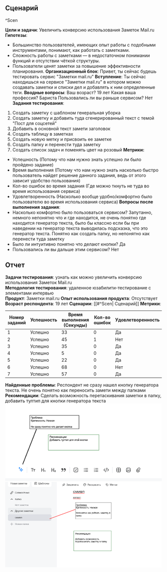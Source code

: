 
## Сценарий

^Scen

**Цели и задачи**: Увеличить конверсию использования Заметок Mail.ru
**Гипотезы**:
- Большинство пользователей, имеющих опыт работы с подобными инструментами, понимают, как работать с заметками.
- Сложность работы с заметками — в недостаточном понимании функций и отсутствии чёткой структуры.
- Пользователи ценят заметки за повышение эффективности планирования.
**Организационный блок**: 
Привет, ты сейчас будешь тестировать сервис "Заметки mail.ru"
**Вступление**: Ты сейчас находишься на сервисе "Заметки mail.ru" в котором можно создавать заметки и списки дел и добавлять к ним определенные теги.
**Вводные вопросы**:
Ваш возраст?
	19 лет
Какая ваша профессия?
	Бариста
Пользовались ли вы раньше сервисом?
	Нет
**Задания тестирования**:
1. Создать заметку с шаблоном генеральная уборка
2. Создать заметку и добавить туда сгенерированный текст с темой "Пост для соцсетей"
3. Добавить в основной текст замети заголовок
4. Создать таблицу в заметках
5. Создать новую метку и присвоить ее заметке
6. Создать папку и перенести туда заметку
7. Создать список задач и поменять цвет на розовый
**Метрики:** 
- Успешность (Потому что нам нужно знать успешно ли было пройдено задание)
- Время выполнения (Потому что нам нужно знать насколько быстро пользователь найдет решение данного задания, ведь от этого зависит удобство пользования)
- Кол-во ошибок во время задания (Где можно ткнуть не туда во время использования сервиса)
- Удовлетворенность (Насколько вообще удобно/комфортно было пользователю во время использования сервиса)
**Вопросы после выполнения задания**: 
- Насколько комфортно было пользоваться сервисом?
	Запутанно, немного непонятно что и где находится, не очень понятно где находится генератор текста, было бы классно если бы при наведении на генератор текста выводилась подсказка, что это генератор текста. Понятно как создать папку, но непонятно как перенести туда заметку
- Было ли интуитивно понятно что делают кнопки?
	Да
- Пользовались ли вы дальше этим сервисом?
	Нет
## Отчет
**Задачи тестирования**: узнать как можно увеличить конверсию использования Заметок Mail.ru   
**Методология тестирования**: удаленное юзабилити-тестирование с элементами интервью  
**Продукт**: Заметки mail.ru
**Опыт использования продукта**: Отсутствует
**Возраст респондента**: 19 лет
**Сценарии**: [[#^Scen| Сценарий]]
**Метрики**:

| Номер заданий | Успешность | Время выполнения (Секунды) | Кол-во ошибок | Удовлетворенность |
| ------------- | ---------- | -------------------------- | ------------- | ----------------- |
| 1             | Успешно    | 33                         | 0             | Да                |
| 2             | Успешно    | 45                         | 1             | Нет               |
| 3             | Успешно    | 35                         | 0             | Да                |
| 4             | Успешно    | 5                          | 0             | Да                |
| 5             | Успешно    | 22                         | 0             | Да                |
| 6             | Успешно    | 68                         | 0             | Нет               |
| 7             | Успешно    | 57                         | 0             | Да                |

**Найденные проблемы**: Респондент не сразу нашел кнопку генератора текста. Не очень понятно как переносить замети между папками
**Рекомендации**: Сделать возможность перетаскивания заметки в папку, добавить тултип для кнопки генератора текста
![Тултип.png](https://github.com/Ave967/MyQa/blob/main/img/Тултип.png)
![папка.png](https://github.com/Ave967/MyQa/blob/main/img/папка.png)


